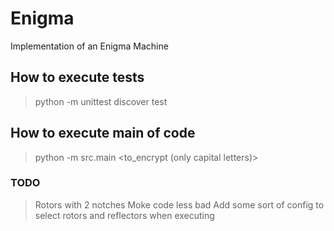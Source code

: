 # Enigma #

Implementation of an Enigma Machine

## How to execute tests ##

>python -m unittest discover test

## How to execute main of code ##

>python -m src.main <to_encrypt (only capital letters)>

### TODO ###

>Rotors with 2 notches
>Moke code less bad
>Add some sort of config to select rotors and reflectors when executing
